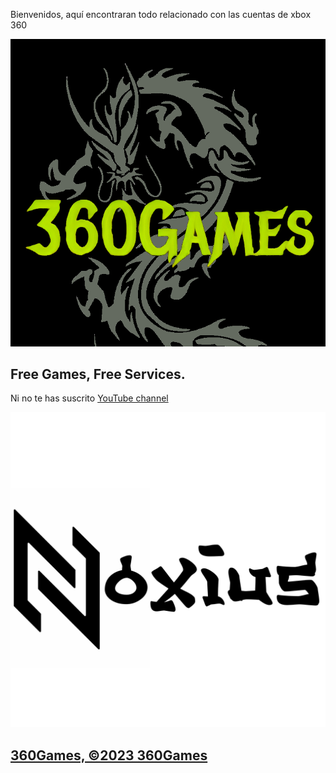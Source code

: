 Bienvenidos, aquí encontraran todo relacionado con las cuentas de xbox 360


![Image of shadow, inc](images/Games.png)



## Free Games, Free Services.

Ni no te has suscrito [YouTube  channel](https://www.youtube.com/channel/UCEe6aDktrf-vdBHXvkPcy-Q)

![Image of shadow, inc](images/nxs.png)




## [360Games, ©2023 360Games](https://games360.ltd)


